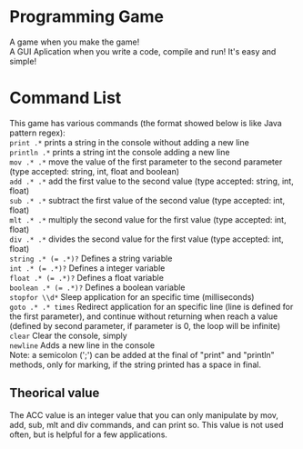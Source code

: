 # Programming Game
A game when you make the game!</br>
A GUI Aplication when you write a code, compile and run! It's easy and simple!

# Command List
This game has various commands (the format showed below is like Java pattern regex):</br>
`print .*` prints a string in the console without adding a new line</br>
`println .*` prints a string int the console adding a new line</br>
`mov .* .*` move the value of the first parameter to the second parameter (type accepted: string, int, float and boolean)</br>
`add .* .*` add the first value to the second value (type accepted: string, int, float)</br>
`sub .* .*` subtract the first value of the second value (type accepted: int, float)</br>
`mlt .* .*` multiply the second value for the first value (type accepted: int, float)</br>
`div .* .*` divides the second value for the first value (type accepted: int, float)</br>
`string .* (= .*)?` Defines a string variable</br>
`int .* (= .*)?` Defines a integer variable</br>
`float .* (= .*)?` Defines a float variable</br>
`boolean .* (= .*)?` Defines a boolean variable</br>
`stopfor \\d*` Sleep application for an specific time (milliseconds)</br>
`goto .* .* times` Redirect application for an specific line (line is defined for the first parameter), and continue without returning when reach a value (defined by second parameter, if parameter is 0, the loop will be infinite)</br>
`clear` Clear the console, simply</br>
`newline` Adds a new line in the console</br>
Note: a semicolon (';') can be added at the final of "print" and "println" methods, only for marking, if the string printed has a space in final.

## Theorical value
The ACC value is an integer value that you can only manipulate by mov, add, sub, mlt and div commands, and can print so. This value is not used often, but is helpful for a few applications.
